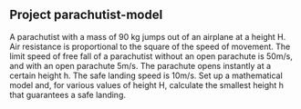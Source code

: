 ## **Project parachutist-model**

A parachutist with a mass of 90 kg jumps out of an airplane at a height H. Air resistance is proportional to the square of the speed of movement. 
The limit speed of free fall of a parachutist without an open parachute is 50m/s, and with an open parachute 5m/s. The parachute opens instantly at a certain height h. 
The safe landing speed is 10m/s. 
Set up a mathematical model and, for various values of height H, calculate the smallest height h that guarantees a safe landing.
